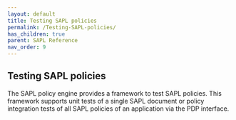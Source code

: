 ```yaml
---
layout: default
title: Testing SAPL policies
permalink: /Testing-SAPL-policies/
has_children: true
parent: SAPL Reference
nav_order: 9
---
```


## Testing SAPL policies

The SAPL policy engine provides a framework to test SAPL policies. This framework supports unit tests of a single SAPL document or policy integration tests of all SAPL policies of an application via the PDP interface.